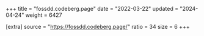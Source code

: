 +++
title = "fossdd.codeberg.page"
date = "2022-03-22"
updated = "2024-04-24"
weight = 6427

[extra]
source = "https://fossdd.codeberg.page/"
ratio = 34
size = 6
+++

